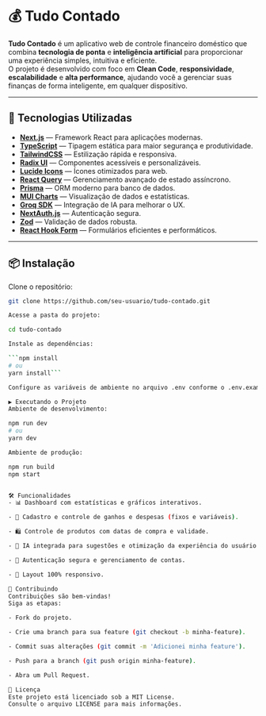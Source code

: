 # 💰 Tudo Contado

**Tudo Contado** é um aplicativo web de controle financeiro doméstico que combina **tecnologia de ponta** e **inteligência artificial** para proporcionar uma experiência simples, intuitiva e eficiente.  
O projeto é desenvolvido com foco em **Clean Code**, **responsividade**, **escalabilidade** e **alta performance**, ajudando você a gerenciar suas finanças de forma inteligente, em qualquer dispositivo.

---

## 🚀 Tecnologias Utilizadas

- **[Next.js](https://nextjs.org/)** — Framework React para aplicações modernas.
- **[TypeScript](https://www.typescriptlang.org/)** — Tipagem estática para maior segurança e produtividade.
- **[TailwindCSS](https://tailwindcss.com/)** — Estilização rápida e responsiva.
- **[Radix UI](https://www.radix-ui.com/)** — Componentes acessíveis e personalizáveis.
- **[Lucide Icons](https://lucide.dev/)** — Ícones otimizados para web.
- **[React Query](https://tanstack.com/query/latest)** — Gerenciamento avançado de estado assíncrono.
- **[Prisma](https://www.prisma.io/)** — ORM moderno para banco de dados.
- **[MUI Charts](https://mui.com/x/react-charts/)** — Visualização de dados e estatísticas.
- **[Groq SDK](https://console.groq.com/)** — Integração de IA para melhorar o UX.
- **[NextAuth.js](https://next-auth.js.org/)** — Autenticação segura.
- **[Zod](https://zod.dev/)** — Validação de dados robusta.
- **[React Hook Form](https://react-hook-form.com/)** — Formulários eficientes e performáticos.

---

## 📦 Instalação

Clone o repositório:

````bash
git clone https://github.com/seu-usuario/tudo-contado.git

Acesse a pasta do projeto:

cd tudo-contado

Instale as dependências:

```npm install
# ou
yarn install```

Configure as variáveis de ambiente no arquivo .env conforme o .env.example.

▶️ Executando o Projeto
Ambiente de desenvolvimento:

npm run dev
# ou
yarn dev

Ambiente de produção:

npm run build
npm start


🛠️ Funcionalidades
- 📊 Dashboard com estatísticas e gráficos interativos.

- 💸 Cadastro e controle de ganhos e despesas (fixos e variáveis).

- 🛍️ Controle de produtos com datas de compra e validade.

- 🤖 IA integrada para sugestões e otimização da experiência do usuário.

- 🔐 Autenticação segura e gerenciamento de contas.

- 📱 Layout 100% responsivo.

🤝 Contribuindo
Contribuições são bem-vindas!
Siga as etapas:

- Fork do projeto.

- Crie uma branch para sua feature (git checkout -b minha-feature).

- Commit suas alterações (git commit -m 'Adicionei minha feature').

- Push para a branch (git push origin minha-feature).

- Abra um Pull Request.

📄 Licença
Este projeto está licenciado sob a MIT License.
Consulte o arquivo LICENSE para mais informações.
````
